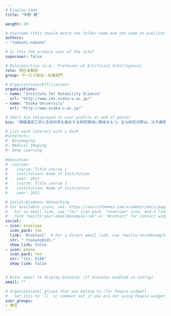 ```yaml
---
# Display name
title: "中野 賢"

weight: 20

# Username (this should match the folder name and the name on publications)
authors:
- "tadashi-nakano"

# Is this the primary user of the site?
superuser: false

# Role/position (e.g., Professor of Artificial Intelligence)
role: 特任准教授
group: サービス創出・支援部門

# Organizations/Affiliations
organizations:
- name: "Institute for Datability Science"
  url: "http://www.ids.osaka-u.ac.jp/"
- name: "Osaka University"
  url: "http://www.osaka-u.ac.jp/"

# Short bio (displayed in user profile at end of posts)
bio: "情報通信工学と生命科学を融合する研究領域に興味をもつ。主な研究分野は、分子通信、バイオインスパイアードネットワーク、ソーシャルネットワーク。"

# List each interest with a dash
#interests:
#- Bioimaging
#- Medical Imaging
#- Deep Learning
  
#education:
#  courses:
#  - course: Title course 1
#    institution: Name of Institution
#    year: 2012
#  - course: Title course 1
#    institution: Name of Institution
#    year: 2012

# Social/Academic Networking
# For available icons, see: https://sourcethemes.com/academic/docs/page-builder/#icons
#   For an email link, use "fas" icon pack, "envelope" icon, and a link in the
#   form "mailto:your-email@example.com" or "#contact" for contact widget.
social:
- icon: envelope
  icon_pack: fas
  link: '#contact'  # For a direct email link, use "mailto:test@example.org".
  str: " tnakano@ids."
  show_link: false
- icon: phone
  icon_pack: fas
  str: "tel: 6108"
  show_link: false


# Enter email to display Gravatar (if Gravatar enabled in Config)
email: ""

# Organizational groups that you belong to (for People widget)
#   Set this to `[]` or comment out if you are not using People widget.
user_groups:
- 専任
---
```

